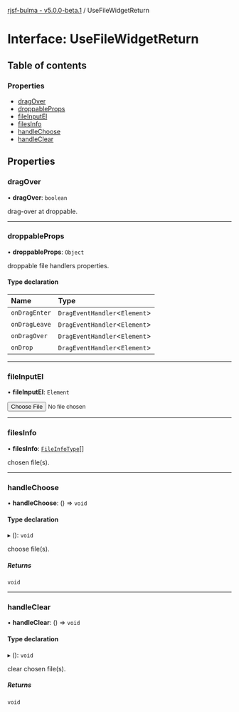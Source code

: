 [rjsf-bulma - v5.0.0-beta.1](../README.md) / UseFileWidgetReturn

# Interface: UseFileWidgetReturn

## Table of contents

### Properties

- [dragOver](UseFileWidgetReturn.md#dragover)
- [droppableProps](UseFileWidgetReturn.md#droppableprops)
- [fileInputEl](UseFileWidgetReturn.md#fileinputel)
- [filesInfo](UseFileWidgetReturn.md#filesinfo)
- [handleChoose](UseFileWidgetReturn.md#handlechoose)
- [handleClear](UseFileWidgetReturn.md#handleclear)

## Properties

### dragOver

• **dragOver**: `boolean`

drag-over at droppable.

___

### droppableProps

• **droppableProps**: `Object`

droppable file handlers properties.

#### Type declaration

| Name | Type |
| :------ | :------ |
| `onDragEnter` | `DragEventHandler`<`Element`\> |
| `onDragLeave` | `DragEventHandler`<`Element`\> |
| `onDragOver` | `DragEventHandler`<`Element`\> |
| `onDrop` | `DragEventHandler`<`Element`\> |

___

### fileInputEl

• **fileInputEl**: `Element`

<input type=file>

___

### filesInfo

• **filesInfo**: [`FileInfoType`](../README.md#fileinfotype)[]

chosen file(s).

___

### handleChoose

• **handleChoose**: () => `void`

#### Type declaration

▸ (): `void`

choose file(s).

##### Returns

`void`

___

### handleClear

• **handleClear**: () => `void`

#### Type declaration

▸ (): `void`

clear chosen file(s).

##### Returns

`void`
